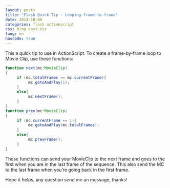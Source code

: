 ```yaml
---
layout: posts
title: "Flash Quick Tip - Looping frame-to-frame"
date: 2014-10-08
categories: flash actionscript
css: blog_post.css
lang: en
hascode: true
---
```


This a quick tip to use in ActionScript. To create a frame-by-frame loop to Movie Clip, use these functions:<!--break-->

```actionscript
function next(mc:MovieClip)
{
     if (mc.totalFrames == mc.currentFrame){
          mc.gotoAndPlay(1);
     }
     else{
          mc.nextFrame();
     }
}
function prev(mc:MovieClip)
{
     if (mc.currentFrame == 1){
          mc.gotoAndPlay(mc.totalFrames);
     }
     else{
          mc.prevFrame();
     }
}
```

These functions can send your MovieClip to the next frame and goes to the first when you are in the last frame of the sequence. This also send the MC to the last frame when you’re going back in the first frame.

Hope it helps, any question send me an message, thanks!
